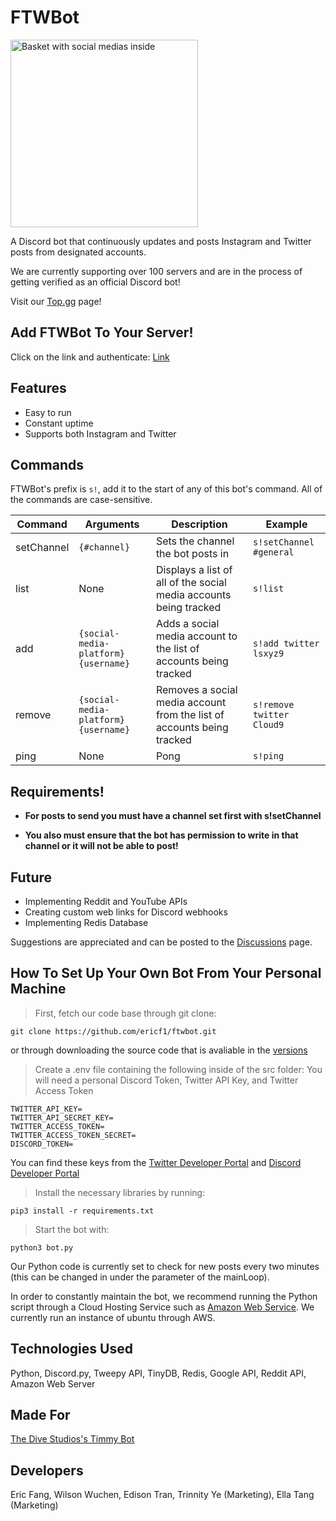 # FTWBot

<img src="https://user-images.githubusercontent.com/89803837/160317016-a68164d4-a6fa-4fc4-8957-db3093f65c73.png" alt="Basket with social medias inside" width=300rem height=300rem>

A Discord bot that continuously updates and posts Instagram and Twitter posts from designated accounts. 

We are currently supporting over 100 servers and are in the process of getting verified as an official Discord bot!

Visit our [Top.gg](https://top.gg/bot/952690377104719964) page!

Add FTWBot To Your Server!
---
Click on the link and authenticate:
[Link](https://discord.com/api/oauth2/authorize?client_id=952690377104719964&permissions=517543905344&scope=bot)

Features
---
- Easy to run
- Constant uptime
- Supports both Instagram and Twitter

Commands
---
FTWBot's prefix is ``s!``, add it to the start of any of this bot's command. All of the commands are case-sensitive.

| Command | Arguments | Description | Example |
|---------|-----------|-------------|---------|
| setChannel | ``{#channel}`` | Sets the channel the bot posts in | ``s!setChannel #general``|
| list | None | Displays a list of all of the social media accounts being tracked | ``s!list``|
| add |``{social-media-platform} {username}`` | Adds a social media account to the list of accounts being tracked | ``s!add twitter lsxyz9`` | 
| remove | ``{social-media-platform} {username}`` | Removes a social media account from the list of accounts being tracked | ``s!remove twitter Cloud9``|
| ping | None | Pong | ``s!ping`` |

Requirements!
---

- **For posts to send you must have a channel set first with s!setChannel**

- **You also must ensure that the bot has permission to write in that channel or it will not be able to post!**

Future
---
- Implementing Reddit and YouTube APIs
- Creating custom web links for Discord webhooks
- Implementing Redis Database


Suggestions are appreciated and can be posted to the [Discussions](https://github.com/ericf1/ftwbot/discussions) page.

How To Set Up Your Own Bot From Your Personal Machine
---
>First, fetch our code base through git clone:
```
git clone https://github.com/ericf1/ftwbot.git
```
or through downloading the source code that is avaliable in the [versions](https://github.com/ericf1/ftwbot/releases)

>Create a .env file containing the following inside of the src folder:
You will need a personal Discord Token, Twitter API Key, and Twitter Access Token
```
TWITTER_API_KEY=
TWITTER_API_SECRET_KEY=
TWITTER_ACCESS_TOKEN=
TWITTER_ACCESS_TOKEN_SECRET=
DISCORD_TOKEN=
```
You can find these keys from the [Twitter Developer Portal](https://developer.twitter.com/en/portal/petition/essential/basic-info) and [Discord Developer Portal](https://discord.com/developers/docs/intro)

>Install the necessary libraries by running:
```
pip3 install -r requirements.txt
```

>Start the bot with:
```
python3 bot.py
```

Our Python code is currently set to check for new posts every two minutes (this can be changed in under the parameter of the mainLoop).

In order to constantly maintain the bot, we recommend running the Python script through a Cloud Hosting Service such as [Amazon Web Service](https://aws.amazon.com/). We currently run an instance of ubuntu through AWS. 

Technologies Used
---
Python, Discord.py, Tweepy API, TinyDB, Redis, Google API, Reddit API, Amazon Web Server

Made For
---
[The Dive Studios's Timmy Bot](https://www.divestudios.io/)

Developers
---
Eric Fang, Wilson Wuchen, Edison Tran, Trinnity Ye (Marketing), Ella Tang (Marketing)
